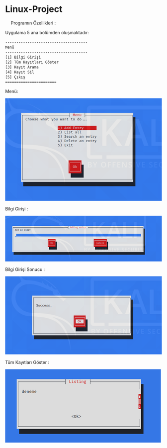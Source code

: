 # Linux-Project

&emsp; Programın Özellikleri :

Uygulama 5 ana bölümden oluşmaktadır:

    -------------------------------------
    Menü 
    -------------------------------------
    [1] Bilgi Girişi
    [2] Tüm Kayıtları Göster
    [3] Kayıt Arama
    [4] Kayıt Sil
    [5] Çıkış
    =======================

Menü:

![alt text](https://raw.githubusercontent.com/Edaaltuntas/Linux-Project/main/images/1.PNG)


Bilgi Girişi :

![alt text](https://raw.githubusercontent.com/Edaaltuntas/Linux-Project/main/images/2.PNG)

Bilgi Girişi Sonucu :

![alt text](https://raw.githubusercontent.com/Edaaltuntas/Linux-Project/main/images/3.PNG)

Tüm Kayıtları Göster :

![alt text](https://raw.githubusercontent.com/Edaaltuntas/Linux-Project/main/images/4.PNG)


